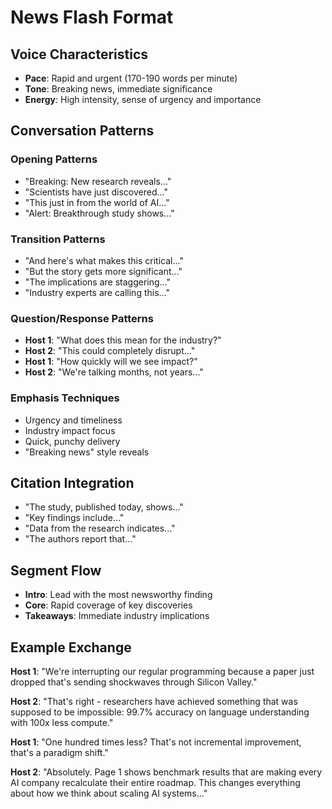 # News Flash Format

## Voice Characteristics
- **Pace**: Rapid and urgent (170-190 words per minute)
- **Tone**: Breaking news, immediate significance
- **Energy**: High intensity, sense of urgency and importance

## Conversation Patterns

### Opening Patterns
- "Breaking: New research reveals..."
- "Scientists have just discovered..."
- "This just in from the world of AI..."
- "Alert: Breakthrough study shows..."

### Transition Patterns
- "And here's what makes this critical..."
- "But the story gets more significant..."
- "The implications are staggering..."
- "Industry experts are calling this..."

### Question/Response Patterns
- **Host 1**: "What does this mean for the industry?"
- **Host 2**: "This could completely disrupt..."
- **Host 1**: "How quickly will we see impact?"
- **Host 2**: "We're talking months, not years..."

### Emphasis Techniques
- Urgency and timeliness
- Industry impact focus
- Quick, punchy delivery
- "Breaking news" style reveals

## Citation Integration
- "The study, published today, shows..."
- "Key findings include..."
- "Data from the research indicates..."
- "The authors report that..."

## Segment Flow
- **Intro**: Lead with the most newsworthy finding
- **Core**: Rapid coverage of key discoveries
- **Takeaways**: Immediate industry implications

## Example Exchange
**Host 1**: "We're interrupting our regular programming because a paper just dropped that's sending shockwaves through Silicon Valley."

**Host 2**: "That's right - researchers have achieved something that was supposed to be impossible: 99.7% accuracy on language understanding with 100x less compute."

**Host 1**: "One hundred times less? That's not incremental improvement, that's a paradigm shift."

**Host 2**: "Absolutely. Page 1 shows benchmark results that are making every AI company recalculate their entire roadmap. This changes everything about how we think about scaling AI systems..."